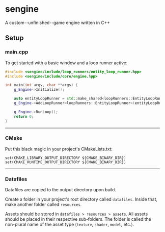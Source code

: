 # sengine
A custom--unfinished--game engine written in C++

## Setup

### main.cpp
To get started with a basic window and a loop runner active:
```cpp
#include <sengine/include/loop_runners/entity_loop_runner.hpp>
#include <sengine/include/core/engine.hpp>

int main(int argv, char **args) {
    g_Engine->Initialize();

    auto entityLoopRunner = std::make_shared<loopRunners::EntityLoopRunner>();
    g_Engine->AddLoopRunner<loopRunners::EntityLoopRunner>(entityLoopRunner);

    g_Engine->RunLoop();
    return 0;
}
```

---

### CMake
Put this black magic in your project's CMakeLists.txt:
  
    set(CMAKE_LIBRARY_OUTPUT_DIRECTORY ${CMAKE_BINARY_DIR})  
    set(CMAKE_RUNTIME_OUTPUT_DIRECTORY ${CMAKE_BINARY_DIR})

---

### Datafiles
Datafiles are copied to the output directory upon build.

Create a folder in your project's root directory called `datafiles`. Inside that, make another folder called `resources`.

Assets should be stored in `datafiles > resources > assets`. All assets should be placed in their respective sub-folders. The folder is called the non-plural name of the asset type (`texture`, `shader`, `model`, etc.).
